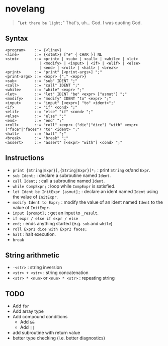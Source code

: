 # novelang

> "<code><b>Let</b> there <b>be</b> light;</code>" That's, uh... God. I was quoting God.

## Syntax

```
<program>    ::= {<line>}
<line>       ::= {<stmt>} ["#" { CHAR }] NL
<stmt>       ::= <print> | <sub> | <call> | <while> | <let>
               | <modify> | <input> | <if> | <elif> | <else>
               | <end> | <roll> | <halt> | <break>
<print>      ::= "print" [<print-args>] ";"
<print-args> ::= <expr> {"," <expr>}
<sub>        ::= "sub" IDENT ";"
<call>       ::= "call" IDENT ";"
<while>      ::= "while" <expr> ";"
<let>        ::= "let" IDENT "be" <expr> ["asmut"] ";"
<modify>     ::= "modify" IDENT "to" <expr> ";"
<input>      ::= "input" [<expr>] "to" <ident>";"
<if>         ::= "if" <cond> ";"
<elif>       ::= "else" "if" <cond> ";"
<else>       ::= "else" ";"
<end>        ::= "end" ";"
<roll>       ::= "roll" <expr> ("die"|"dice") "with" <expr> ("face"|"faces") "to" <ident> ";"
<halt>       ::= "halt" ";"
<break>      ::= "break" ";"
<assert>     ::= "assert" [<expr> "with"] <cond> ";"
```

## Instructions
- `print {String|Expr}[,{String|Expr}]*;` : print `String` or/and `Expr`.
- `sub Ident;` : declare a subroutine named `Ident`.
- `call Ident;` : call a subroutine named `Ident`.
- `while CompExpr;` : loop while `CompExpr` is satisfied.
- `let Ident be InitExpr [asmut];` : declare an ident named `Ident` using the value of `InitExpr`.
- `modify Ident to Expr;` : modify the value of an ident named `Ident` to the value of `InitExpr`.
- `input [prompt];` : get an input to `_result`.
- `if expr / else if expr / else`
- `end;` : ends anything started (e.g. `sub` and `while`)
- `roll Expr1 dice with Expr2 faces;`
- `halt` : halt execution.
- `break`

## String arithmetic
- `-<str>` : string inversion
- `<str> + <str>` : string concatenation
- `<str> * <num>` or `<num> * <str>` : repeating string

## TODO
- Add `for`
- Add array type
- Add compound conditions
    - Add `&&`
    - Add `||`
- add subroutine with return value
- better type checking (i.e. better diagnostics)
